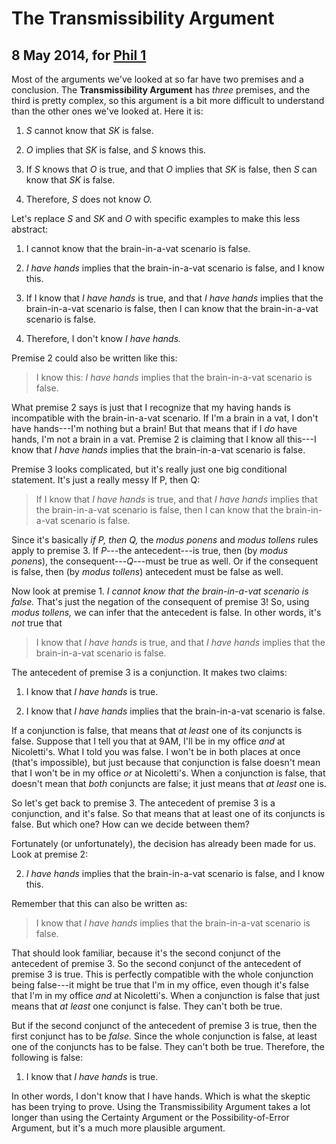 # The Transmissibility Argument

## 8 May 2014, for [Phil 1](../../s14.html)

Most of the arguments we've looked at so far have two premises and a
conclusion.  The **Transmissibility Argument** has *three* premises,
and the third is pretty complex, so this argument is a bit more
difficult to understand than the other ones we've looked at.  Here it
is:

1. *S* cannot know that *SK* is false.

2. *O* implies that *SK* is false, and *S* knows this.

3. If *S* knows that *O* is true, and that *O* implies that *SK* is
   false, then *S* can know that *SK* is false.

4. Therefore, *S* does not know *O.*

Let's replace *S* and *SK* and *O* with specific examples to make this
less abstract:

1. I cannot know that the brain-in-a-vat scenario is false.

2. *I have hands* implies that the brain-in-a-vat scenario is false,
   and I know this.

3. If I know that *I have hands* is true, and that *I have hands*
   implies that the brain-in-a-vat scenario is false, then I can know
   that the brain-in-a-vat scenario is false.

4. Therefore, I don't know *I have hands.*

Premise 2 could also be written like this:

> I know this: *I have hands* implies that the brain-in-a-vat scenario
> is false.

What premise 2 says is just that I recognize that my having hands is
incompatible with the brain-in-a-vat scenario.  If I'm a brain in a
vat, I don't have hands---I'm nothing but a brain!  But that means
that if I *do* have hands, I'm not a brain in a vat.  Premise 2 is
claiming that I know all this---I know that *I have hands* implies
that the brain-in-a-vat scenario is false.

Premise 3 looks complicated, but it's really just one big conditional
statement.  It's just a really messy <span class="connector">If</span>
<span class="antecedent">P</span>, <span class="connector">then</span>
<span class="consequent">Q</span>:

> <span class="connector">If</span> <span class="antecedent">I know
> that *I have hands* is true, and that *I have hands* implies that
> the brain-in-a-vat scenario is false</span>, <span
> class="connector">then</span> <span class="consequent">I can know
> that the brain-in-a-vat scenario is false.</span>

Since it's basically *if P, then Q,* the *modus ponens* and *modus
tollens* rules apply to premise 3.  If *P*---the antecedent---is true,
then (by *modus ponens*), the consequent---*Q*---must be true as well.
Or if the consequent is false, then (by *modus tollens*) antecedent
must be false as well.

Now look at premise 1.  *I cannot know that the brain-in-a-vat
scenario is false.* That's just the negation of the consequent of
premise 3!  So, using *modus tollens,* we can infer that the
antecedent is false.  In other words, it's *not* true that

> I know that *I have hands* is true, and that *I have hands* implies
> that the brain-in-a-vat scenario is false.

The antecedent of premise 3 is a conjunction.  It makes two claims:

1. I know that *I have hands* is true.

2. I know that *I have hands* implies that the brain-in-a-vat scenario
   is false.

If a conjunction is false, that means that *at least* one of its
conjuncts is false.  Suppose that I tell you that at 9AM, I'll be in
my office *and* at Nicoletti's.  What I told you was false.  I won't
be in both places at once (that's impossible), but just because that
conjunction is false doesn't mean that I won't be in my office *or* at
Nicoletti's.  When a conjunction is false, that doesn't mean that
*both* conjuncts are false; it just means that *at least* one is.

So let's get back to premise 3.  The antecedent of premise 3 is a
conjunction, and it's false.  So that means that at least one of its
conjuncts is false.  But which one?  How can we decide between them?

Fortunately (or unfortunately), the decision has already been made for
us.  Look at premise 2:

2. *I have hands* implies that the brain-in-a-vat scenario is false,
   and I know this.

Remember that this can also be written as:

> I know that *I have hands* implies that the brain-in-a-vat scenario
> is false.

That should look familiar, because it's the second conjunct of the
antecedent of premise 3.  So the second conjunct of the antecedent of
premise 3 is true.  This is perfectly compatible with the whole
conjunction being false---it might be true that I'm in my office, even
though it's false that I'm in my office *and* at Nicoletti's.  When a
conjunction is false that just means that *at least* one conjunct is
false.  They can't both be true.

But if the second conjunct of the antecedent of premise 3 is true,
then the first conjunct has to be *false.*  Since the whole
conjunction is false, at least one of the conjuncts has to be false.
They can't both be true.  Therefore, the following is false:

1. I know that *I have hands* is true.

In other words, I don't know that I have hands.  Which is what the
skeptic has been trying to prove.  Using the Transmissibility Argument
takes a lot longer than using the Certainty Argument or the
Possibility-of-Error Argument, but it's a much more plausible
argument.
